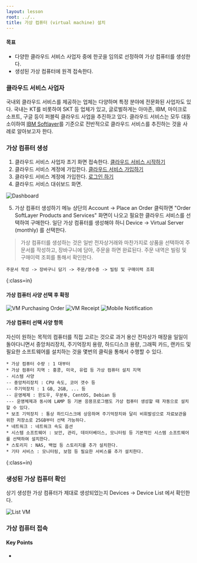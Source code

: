```yaml
---
layout: lesson
root: ../..
title: 가상 컴퓨터 (virtual machine) 설치
---
```

<div class="objectives" markdown="1">

#### 목표
*   다양한 클라우드 서비스 사업자 중에 한곳을 임의로 선정하여 가상 컴퓨터를 생성한다.
*   생성된 가상 컴퓨터에 원격 접속한다.

</div>

### 클라우드 서비스 사업자
국내외 클라우드 서비스를 제공하는 업체는 다양하며 특정 분야에 전문화된 사업자도 있다.
국내는 KT를 비롯하여 SKT 등 업체가 있고, 글로벌하게는 아마존, IBM, 마이크로소프트, 구글 등이 퍼블릭 클라우드 사업을 추진하고 있다.
클라우드 서비스는 모두 대동소이하여 [IBM Softlayer](http://www.ibm.com/cloud-computing/kr/ko/softlayer.html)를 기준으로 전반적으로 클라우드 서비스를 추진하는 것을 사례로 알아보고자 한다.

### 가상 컴퓨터 생성

1. 클라우드 서비스 사업자 초기 화면 접속한다. [클라우드 서비스 시작하기](http://www.ibm.com/cloud-computing/kr/ko/softlayer.html)
2. 클라우드 서비스 계정에 가입한다. [클라우드 서비스 가입하기](https://www.softlayer.com/promo/freeCloud/freeCloud)
3. 클라우드 서비스 계정에 가입한다. [로그인 하기](https://control.softlayer.com/)
4. 클라우드 서비스 대쉬보드 화면.  

<img src="./img/01-vm-04-dashboard.svg" alt="Dashboard" />

5. 가상 컴퓨터 생성하기
메뉴 상단의 Account -> Place an Order 클릭하면 "Order SoftLayer Products and Services" 화면이 나오고 필요한 클라우드 서비스를 선택하여 구매한다. 일단 가상 컴퓨터를 생성해야 하니 Device -> Virtual Server (monthly) 를 선택한다.

> 가상 컴퓨터를 생성하는 것은 일반 전자상거래와 마찬가지로 상품을 선택하여 주문서를 작성하고, 장바구니에 담아, 주문을 하면 완료된다. 
> 주문 내역은 빌링 및 구매이력 조회를 통해서 확인한다.
~~~
주문서 작성 -> 장바구니 담기 -> 주문/영수증 -> 빌링 및 구매이력 조회
~~~
{:class=in}

#### 가상 컴퓨터 사양 선택 후 확정 

<img src="./img/01-vm-05-purchasing-order.png" alt="VM Purchasing Order" />

<img src="./img/01-vm-06-receipt.png" alt="VM Receipt" />

<img src="./img/01-vm-07-mobile-notification.png" alt="Mobile Notification" />

#### 가상 컴퓨터 선택 사양 항목 
자신이 원하는 목적의 컴퓨터를 직접 고르는 것으로 과거 용산 전자상가 매장을 일일이 돌아다니면서 중앙처리장치, 주기억장치 용량, 하드디스크 용량, 그래픽 카드, 랜카드 및 필요한 소프트웨어를 설치하는 것을 몇번의 클릭을 통해서 수행할 수 있다. 
~~~
* 가상 컴퓨터 수량 : 1 대부터 
* 가상 컴퓨터 지역 : 홍콩, 미국, 유럽 등 가상 컴퓨터 설치 지역
- 시스템 사양
-- 중앙처리장치 : CPU 속도, 코어 갯수 등
-- 주기억장치 : 1 GB, 2GB, ... 등
-- 운영체제 : 윈도우, 우분투, CentOS, Debian 등
--- 운영체제과 동시에 LAMP 등 기본 응용프로그램도 가상 컴퓨터 생성할 때 자동으로 설치 할 수 있다.
* 보조 기억장치 : 통상 하드디스크에 상응하며 주기억장치와 달리 비휘발성으로 자료보관을 위한 저장소로 25GB부터 선택 가능하다.
* 네트워크 : 네트워크 속도 옵션
* 시스템 소프트웨어 : 보안, 관리, 데이터베이스, 모니터링 등 기본적인 시스템 소프트웨어를 선택하여 설치한다.
* 스토리지 : NAS, 백업 등 스토리지를 추가 설치한다.
* 기타 서비스 : 모니터링, 보험 등 필요한 서비스를 추가 설치한다.

~~~
{:class=in}

### 생성된 가상 컴퓨터 확인 
상기 생성한 가상 컴퓨터가 제대로 생성되었는지 Devices -> Device List 에서 확인한다.

<img src="./img/01-vm-08-list-vm.png" alt="List VM" />



### 가상 컴퓨터 접속



<div class="keypoints" markdown="1">

#### Key Points
* 
</div>
